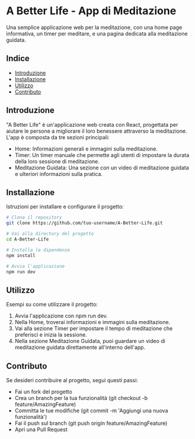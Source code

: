 # A Better Life - App di Meditazione

Una semplice applicazione web per la meditazione, con una home page informativa, un timer per meditare, e una pagina dedicata alla meditazione guidata.


## Indice

- [Introduzione](#introduzione)
- [Installazione](#installazione)
- [Utilizzo](#utilizzo)
- [Contributo](#contributo)


## Introduzione

"A Better Life" è un'applicazione web creata con React, progettata per aiutare le persone a migliorare il loro benessere attraverso la meditazione. L'app è composta da tre sezioni principali:

- Home: Informazioni generali e immagini sulla meditazione.
- Timer: Un timer manuale che permette agli utenti di impostare la durata della loro sessione di meditazione.
- Meditazione Guidata: Una sezione con un video di meditazione guidata e ulteriori informazioni sulla pratica.


## Installazione

Istruzioni per installare e configurare il progetto:

```bash
# Clona il repository
git clone https://github.com/tuo-username/A-Better-Life.git

# Vai alla directory del progetto
cd A-Better-Life

# Installa le dipendenze
npm install

# Avvia l'applicazione
npm run dev
```


## Utilizzo
Esempi su come utilizzare il progetto:

1. Avvia l'applicazione con npm run dev.
2. Nella Home, troverai informazioni e immagini sulla meditazione.
3. Vai alla sezione Timer per impostare il tempo di meditazione che preferisci e inizia la sessione.
4. Nella sezione Meditazione Guidata, puoi guardare un video di meditazione guidata direttamente all'interno dell'app.


## Contributo
Se desideri contribuire al progetto, segui questi passi:

- Fai un fork del progetto
- Crea un branch per la tua funzionalità (git checkout -b feature/AmazingFeature)
- Committa le tue modifiche (git commit -m 'Aggiungi una nuova funzionalità')
- Fai il push sul branch (git push origin feature/AmazingFeature)
- Apri una Pull Request
